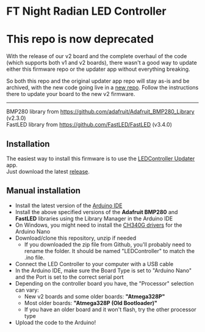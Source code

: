 # FT Night Radian LED Controller

# This repo is now deprecated
With the release of our v2 board and the complete overhaul of the code (which supports both v1 and v2 boards), there wasn't a good way to update either this firmware repo or the updater app without everything breaking.

So both this repo and the original updater app repo will stay as-is and be archived, with the new code going live in a [new repo](https://github.com/wingnut-tech/LEDControllerV2). Follow the instructions there to update your board to the new v2 firmware.

---

BMP280 library from <https://github.com/adafruit/Adafruit_BMP280_Library> (v2.3.0)  
FastLED library from <https://github.com/FastLED/FastLED> (v3.4.0)  

## Installation
The easiest way to install this firmware is to use the [LEDController Updater](https://github.com/reyemxela/LEDControllerUpdater) app.  
Just download the latest [release](https://github.com/reyemxela/LEDControllerUpdater/releases).

## Manual installation
- Install the latest version of the [Arduino IDE](https://www.arduino.cc/en/main/software)
- Install the above specified versions of the **Adafruit BMP280** and **FastLED** libraries using the Library Manager in the Arduino IDE
- On Windows, you might need to install the [CH340G drivers](https://github.com/reyemxela/LEDControllerUpdater/releases/download/v1.0.0/CH34x_Install_Windows_v3_4.zip) for the Arduino Nano
- Download/clone this repository, unzip if needed
  - If you downloaded the zip file from Github, you'll probably need to rename the folder. It should be named "LEDController" to match the .ino file.
- Connect the LED Controller to your computer with a USB cable
- In the Arduino IDE, make sure the Board Type is set to "Arduino Nano" and the Port is set to the correct serial port
- Depending on the controller board you have, the "Processor" selection can vary:
  - New v2 boards and some older boards: **"Atmega328P"**
  - Most older boards: **"Atmega328P (Old Bootloader)"**
  - If you have an older board and it won't flash, try the other processor type
- Upload the code to the Arduino!
